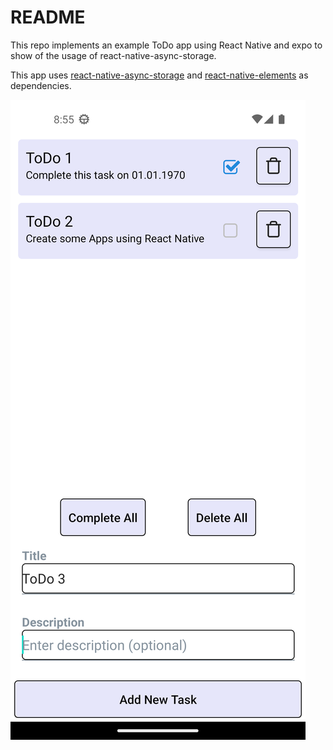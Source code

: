 # README

This repo implements an example ToDo app using React Native and expo to show of the usage
of react-native-async-storage.

This app uses [react-native-async-storage](https://github.com/react-native-async-storage/async-storage)
and [react-native-elements](https://reactnativeelements.com/) as dependencies.

![](assets/Screenshot_ToDo_App.png)



